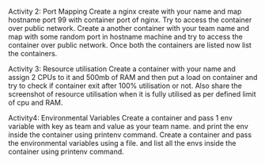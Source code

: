 Activity 2: Port Mapping
Create a nginx create with your name and map hostname port 99 with container port of nginx. Try to access the container over public network.
Create a another container with your team name and map with some random port in hostname machine and try to access the container over public network.
Once both the containers are listed now list the containers.

Activity 3: Resource utilisation
Create a container with your name and assign 2 CPUs to it and 500mb of RAM and then put a load on container and try to check if container exit after 100% utilisation or not. Also share the screenshot of resource utilisation when it is fully utilised as per defined limit of cpu and RAM.

Activity4: Environmental Variables
Create a container and pass 1 env variable with key as team and value as your  team name. and print the env inside the container using printenv command.
Create a container and pass the environmental variables using a file. and list all the envs inside the container using printenv command.